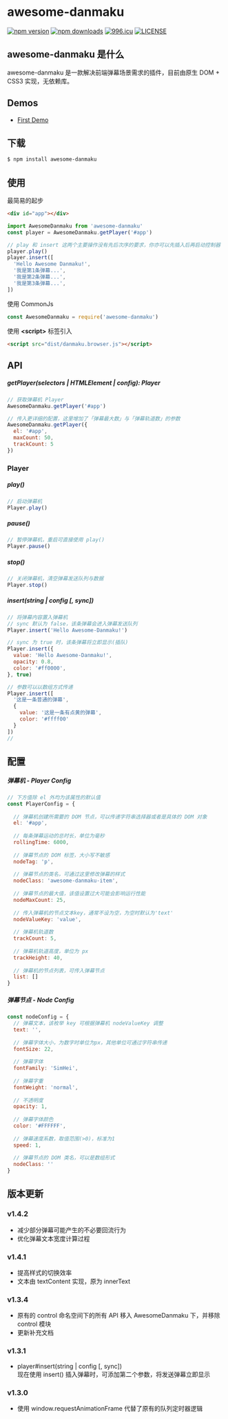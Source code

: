 # awesome-danmaku
[![npm version](https://img.shields.io/npm/v/awesome-danmaku.svg?style=flat-square)](https://www.npmjs.org/package/awesome-danmaku)
[![npm downloads](https://img.shields.io/npm/dm/awesome-danmaku.svg?style=flat-square)](https://www.npmjs.com/package/awesome-danmaku)
[![996.icu](https://img.shields.io/badge/link-996.icu-red.svg)](https://996.icu)
[![LICENSE](https://img.shields.io/badge/license-NPL%20(The%20996%20Prohibited%20License)-blue.svg)](https://github.com/996icu/996.ICU/blob/master/LICENSE)

## awesome-danmaku 是什么
awesome-danmaku 是一款解决前端弹幕场景需求的插件，目前由原生 DOM + CSS3 实现，无依赖库。

## Demos
- [First Demo](https://august-z.github.io/awesome-danmaku/)

## 下载
```bash
$ npm install awesome-danmaku
```

## 使用

最简易的起步
```html
<div id="app"></div>
```
```js
import AwesomeDanmaku from 'awesome-danmaku'
const player = AwesomeDanmaku.getPlayer('#app')

// play 和 insert 这两个主要操作没有先后次序的要求，你亦可以先插入后再启动控制器
player.play()
player.insert([
  'Hello Awesome Danmaku!',
  '我是第1条弹幕...',
  '我是第2条弹幕...',
  '我是第3条弹幕...',
])  
```

使用 CommonJs
```javascript
const AwesomeDanmaku = require('awesome-danmaku')
```

使用 **\<script\>** 标签引入
```html
<script src="dist/danmaku.browser.js"></script>
```

## API 

##### getPlayer(selectors | HTMLElement | config): Player
```js
// 获取弹幕机 Player
AwesomeDanmaku.getPlayer('#app')

// 传入更详细的配置，这里增加了「弹幕最大数」与「弹幕轨道数」的参数
AwesomeDanmaku.getPlayer({
  el: '#app',
  maxCount: 50,
  trackCount: 5
})
```

### Player
##### play()
```js 
// 启动弹幕机
Player.play()
```

##### pause()
```js
// 暂停弹幕机，重启可直接使用 play()
Player.pause()
```

##### stop()
```js
// 关闭弹幕机，清空弹幕发送队列与数据
Player.stop()
```

##### insert(string | config [, sync])
```js
// 将弹幕内容置入弹幕机
// sync 默认为 false，该条弹幕会进入弹幕发送队列
Player.insert('Hello Awesome-Danmaku!')

// sync 为 true 时，该条弹幕将立即显示(插队)
Player.insert({
  value: 'Hello Awesome-Danmaku!',
  opacity: 0.8,
  color: '#ff0000',
}, true)

// 参数可以以数组方式传递
Player.insert([
  '这是一条普通的弹幕',
  {
    value: '这是一条有点黄的弹幕',
    color: '#ffff00'
  }
])
//
```


## 配置

##### 弹幕机 - Player Config
```js
// 下方值除 el 外均为该属性的默认值
const PlayerConfig = {
 
  // 弹幕机创建所需要的 DOM 节点，可以传递字符串选择器或者是具体的 DOM 对象
  el: '#app',
  
  // 每条弹幕运动的总时长，单位为毫秒
  rollingTime: 6000,
  
  // 弹幕节点的 DOM 标签，大小写不敏感
  nodeTag: 'p',
  
  // 弹幕节点的类名，可通过这里修改弹幕的样式
  nodeClass: 'awesome-danmaku-item',
  
  // 弹幕节点的最大值，该值设置过大可能会影响运行性能
  nodeMaxCount: 25,
  
  // 传入弹幕机的节点文本key，通常不设为空，为空时默认为'text'
  nodeValueKey: 'value',
  
  // 弹幕机轨道数
  trackCount: 5,
  
  // 弹幕机轨道高度，单位为 px
  trackHeight: 40,
  
  // 弹幕机的节点列表，可传入弹幕节点
  list: [] 
}
```
##### 弹幕节点 - Node Config 
```js
const nodeConfig = {
  // 弹幕文本，该枚举 key 可根据弹幕机 nodeValueKey 调整
  text: '',
  
  // 弹幕字体大小，为数字时单位为px，其他单位可通过字符串传递
  fontSize: 22,
  
  // 弹幕字体
  fontFamily: 'SimHei',
  
  // 弹幕字重
  fontWeight: 'normal',
  
  // 不透明度
  opacity: 1,
  
  // 弹幕字体颜色
  color: '#FFFFFF',
  
  // 弹幕速度系数，取值范围(>0)，标准为1
  speed: 1,
  
  // 弹幕节点的 DOM 类名，可以是数组形式
  nodeClass: ''
}
```

## 版本更新

### v1.4.2
- 减少部分弹幕可能产生的不必要回流行为
- 优化弹幕文本宽度计算过程

### v1.4.1
- 提高样式的切换效率
- 文本由 textContent 实现，原为 innerText

### v1.3.4 
- 原有的 control 命名空间下的所有 API 移入 AwesomeDanmaku 下，并移除 control 模块  
- 更新补充文档

### v1.3.1
- player#insert(string | config [, sync])  
现在使用 insert() 插入弹幕时，可添加第二个参数，将发送弹幕立即显示

### v1.3.0
- 使用 window.requestAnimationFrame 代替了原有的队列定时器逻辑

